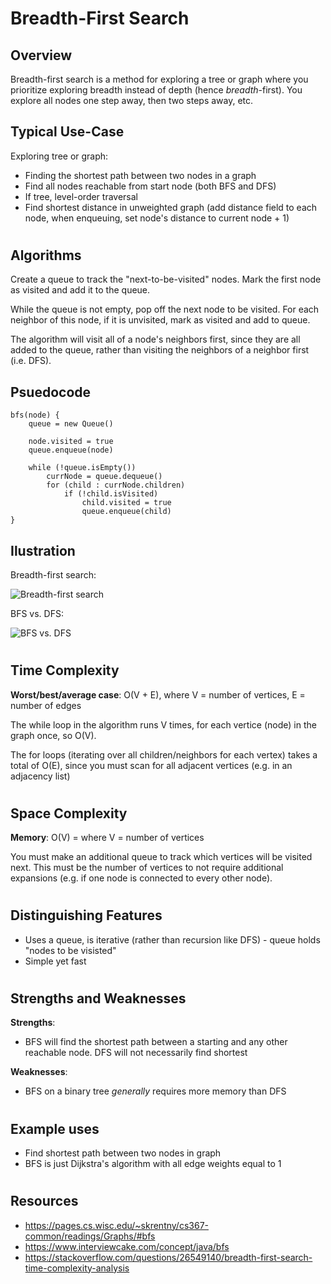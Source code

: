 # Breadth-First Search
## Overview

Breadth-first search is a method for exploring a tree or graph where you prioritize exploring breadth instead of depth (hence _breadth_-first). You explore all nodes one step away, then two steps away, etc.

## Typical Use-Case

Exploring tree or graph:
- Finding the shortest path between two nodes in a graph
- Find all nodes reachable from start node (both BFS and DFS)
- If tree, level-order traversal
- Find shortest distance in unweighted graph (add distance field to each node, when enqueuing, set node's distance to current node + 1)

#
## Algorithms

Create a queue to track the "next-to-be-visited" nodes. Mark the first node as visited and add it to the queue.

While the queue is not empty, pop off the next node to be visited. For each neighbor of this node, if it is unvisited, mark as visited and add to queue.

The algorithm will visit all of a node's neighbors first, since they are all added to the queue, rather than visiting the neighbors of a neighbor first (i.e. DFS).

## Psuedocode

```
bfs(node) {
    queue = new Queue()

    node.visited = true
    queue.enqueue(node)

    while (!queue.isEmpty())
        currNode = queue.dequeue()
        for (child : currNode.children)
            if (!child.isVisited)
                child.visited = true
                queue.enqueue(child)
}
```

## Ilustration

Breadth-first search:

![Breadth-first search](https://upload.wikimedia.org/wikipedia/commons/4/46/Animated_BFS.gif?20070330182553)

BFS vs. DFS:

![BFS vs. DFS](https://miro.medium.com/max/1280/1*GT9oSo0agIeIj6nTg3jFEA.gif)

#
## Time Complexity
**Worst/best/average case**: O(V + E), where V = number of vertices, E = number of edges

The while loop in the algorithm runs V times, for each vertice (node) in the graph once, so O(V).

The for loops (iterating over all children/neighbors for each vertex) takes a total of O(E), since you must scan for all adjacent vertices (e.g. in an adjacency list)

#
## Space Complexity
**Memory**: O(V) = where V = number of vertices

You must make an additional queue to track which vertices will be visited next. This must be the number of vertices to not require additional expansions (e.g. if one node is connected to every other node).

#
## Distinguishing Features
- Uses a queue, is iterative (rather than recursion like DFS) - queue holds "nodes to be visisted"
- Simple yet fast

#
## Strengths and Weaknesses

**Strengths**:
- BFS will find the shortest path between a starting and any other reachable node. DFS will not necessarily find shortest

**Weaknesses**:
- BFS on a binary tree _generally_ requires more memory than DFS

#
## Example uses
- Find shortest path between two nodes in graph
- BFS is just Dijkstra's algorithm with all edge weights equal to 1 

#
## Resources
- https://pages.cs.wisc.edu/~skrentny/cs367-common/readings/Graphs/#bfs
- https://www.interviewcake.com/concept/java/bfs
- https://stackoverflow.com/questions/26549140/breadth-first-search-time-complexity-analysis

#